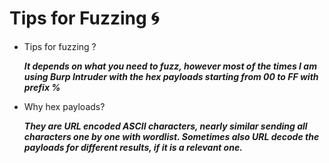 # Tips for Fuzzing 🌀

- Tips for fuzzing ?
 
   ***It depends on what you need to fuzz, however most of the times I am using Burp Intruder with the hex payloads starting from 00 to FF with prefix %***


- Why hex payloads?
 
   ***They are URL encoded ASCII characters, nearly similar sending all characters one by one with wordlist. Sometimes also URL decode the payloads for different results, if it is a relevant one.***

